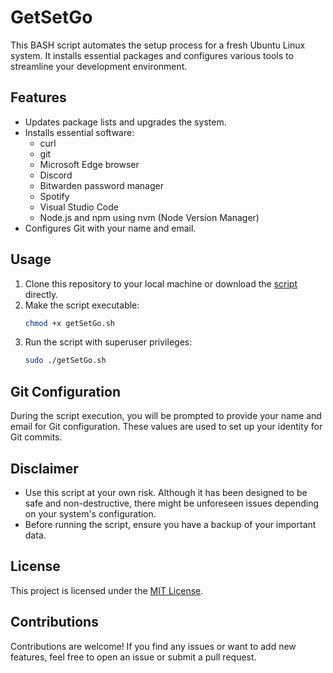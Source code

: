 # GetSetGo

This BASH script automates the setup process for a fresh Ubuntu Linux system. It installs essential packages and configures various tools to streamline your development environment.

## Features

- Updates package lists and upgrades the system.
- Installs essential software:
  - curl
  - git
  - Microsoft Edge browser
  - Discord
  - Bitwarden password manager
  - Spotify
  - Visual Studio Code
  - Node.js and npm using nvm (Node Version Manager)
- Configures Git with your name and email.

## Usage

1. Clone this repository to your local machine or download the [script](getSetGo.sh) directly.
2. Make the script executable:
   ```bash
   chmod +x getSetGo.sh
   ```
3. Run the script with superuser privileges:
   ```bash
   sudo ./getSetGo.sh
   ```
## Git Configuration
During the script execution, you will be prompted to provide your name and email for Git configuration. These values are used to set up your identity for Git commits.

## Disclaimer
- Use this script at your own risk. Although it has been designed to be safe and non-destructive, there might be unforeseen issues depending on your system's configuration.
- Before running the script, ensure you have a backup of your important data.

## License
This project is licensed under the [MIT License](LICENSE.md).

## Contributions
Contributions are welcome! If you find any issues or want to add new features, feel free to open an issue or submit a pull request.
